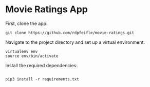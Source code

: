 # Movie Ratings App

First, clone the app:

```
git clone https://github.com/rdpfeifle/movie-ratings.git
```

Navigate to the project directory and set up a virtual environment:

```
virtualenv env
source env/bin/activate
```

Install the required dependencies:

```

pip3 install -r requirements.txt

```

